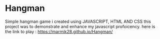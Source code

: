 # Hangman
Simple hangman game i created using JAVASCRIPT, HTML AND CSS
this project was to demonstrate and enhance my javascript profoicency.
here is the link to play : https://marmik28.github.io/Hangman/
